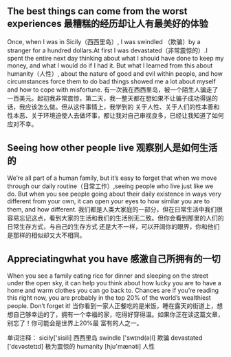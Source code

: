 
## The best things can come from the worst experiences 最糟糕的经历却让人有最美好的体验
  Once, when I was in Sicily（西西里岛）, I was swindled （欺骗）by a stranger for a hundred dollars.At first I was devastated（非常震惊的）.I 
  spent the entire next day thinking about what I should have done to keep my money, and what I would do if I had it. But what I learned from
  this about humanity（人性）, about the nature of good and evil within people, and how circumstances force them to do bad things showed me a 
  lot about myself and how to cope with misfortune.
  有一次我在西西里岛，被一个陌生人骗走了一百美元。起初我非常震惊，第二天，我一整天都在想如果不让骗子成功得逞的话，我应该怎么做。但从这件事情上，我学到的
  关于人性、关于人们的性本善和性本恶、关于环境迫使人去做坏事，都让我对自己审视良多，已经让我知道了如何应对不幸。

## Seeing how other people live 观察别人是如何生活的
  We’re all part of a human family, but it’s easy to forget that when we move through our daily routine（日常工作）,seeing people who live just
  like we do. But when you see people going about their daily existence in ways very different from your own, it can open your eyes to how 
  similar you are to them, and how different.
  我们都是人类大家庭的一部分，但在日常生活中我们很容易忘记这点，看到大家的生活和我们的生活别无二致。但你会看到那里的人们的日常生存方式，与自己的生存方式
  还是大不一样，可以开阔你的眼界，你和他们是那样的相似却又大不相同。

## Appreciatingwhat you have 感激自己所拥有的一切
 When you see a family eating rice for dinner and sleeping on the street under the open sky, it can help you think about how lucky you are to 
 have a home and warm clothes you can go back to. Chances are if you’re reading this right now, you are probably in the top 20% of the world’s
 wealthiest people. Don’t forget it!
 当你看到一家人正餐吃的是米饭，睡在露天的街道上，想想自己够幸运的了，拥有一个幸福的家，吃得好穿得温。如果你正在读这篇文章，别忘了！你可能会是世界上20%最
 富有的人之一。
 
单词注释：
sicily['sisili] 西西里岛
swindle ['swɪnd(ə)l] 欺骗
devastated ['dɛvəstetɪd] 极为震惊的
humanity [hjʊ'mænəti] 人性 

